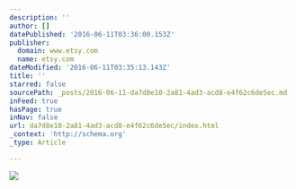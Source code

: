 ```yaml
---
description: ''
author: []
datePublished: '2016-06-11T03:36:00.153Z'
publisher:
  domain: www.etsy.com
  name: etsy.com
dateModified: '2016-06-11T03:35:13.143Z'
title: ''
starred: false
sourcePath: _posts/2016-06-11-da7d8e10-2a81-4ad3-acd8-e4f62c6de5ec.md
inFeed: true
hasPage: true
inNav: false
url: da7d8e10-2a81-4ad3-acd8-e4f62c6de5ec/index.html
_context: 'http://schema.org'
_type: Article

---
```

![](https://img1.etsystatic.com/140/0/10264507/iss_640x640.4612479_hsq9lv5b.jpg)